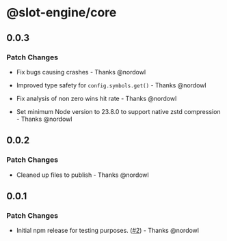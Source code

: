 # @slot-engine/core

## 0.0.3

### Patch Changes

- Fix bugs causing crashes - Thanks @nordowl

- Improved type safety for `config.symbols.get()` - Thanks @nordowl

- Fix analysis of non zero wins hit rate - Thanks @nordowl

- Set minimum Node version to 23.8.0 to support native zstd compression - Thanks @nordowl

## 0.0.2

### Patch Changes

- Cleaned up files to publish - Thanks @nordowl

## 0.0.1

### Patch Changes

- Initial npm release for testing purposes. ([#2](https://github.com/slot-engine/slot-engine/pull/2)) - Thanks @nordowl
